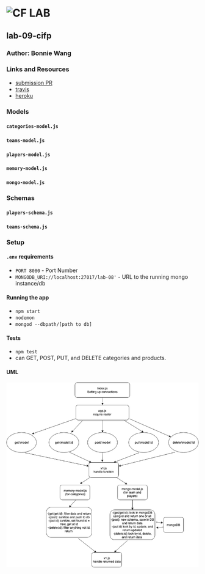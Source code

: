 # ![CF](http://i.imgur.com/7v5ASc8.png) LAB

## lab-09-cifp

### Author: Bonnie Wang

### Links and Resources

- [submission PR](https://github.com/401-advanced-javascript-bw/lab-09-cifp/pull/1)
- [travis](https://www.travis-ci.com/401-advanced-javascript-bw/lab-09-cifp)
- [heroku](https://lab-09-cifp.herokuapp.com/)

### Models

#### `categories-model.js`

#### `teams-model.js`

#### `players-model.js`

#### `memory-model.js`

#### `mongo-model.js`

### Schemas

#### `players-schema.js`

#### `teams-schema.js`

### Setup

#### `.env` requirements

- `PORT 8080` - Port Number
- `MONGODB_URI://localhost:27017/lab-08'` - URL to the running mongo instance/db

#### Running the app

- `npm start`
- `nodemon`
- `mongod --dbpath/[path to db]`

#### Tests

- `npm test`
- can GET, POST, PUT, and DELETE categories and products.

#### UML

![](./images/uml.jpg)
